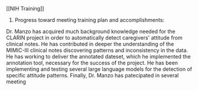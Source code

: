 [[NIH Training]]

1. Progress toward meeting training plan and accomplishments:

Dr. Manzo has acquired much background knowledge needed for the CLARIN project in order to automatically detect caregivers' attitude from clinical notes. He has contributed in deeper the understanding of the MIMIC-III clinical notes discovering patterns and inconsistency in the data. He has working to deliver the annotated dateset, which he implemented the annotation tool, necessary for the success of the project. He has been implementing and testing several large language models for the detection of specific attitude patterns. Finally, Dr. Manzo has patecipated in several meeting  